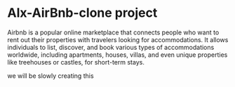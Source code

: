 # Alx-AirBnb-clone project
Airbnb is a popular online marketplace that connects people who want to rent out their properties with travelers looking for accommodations. It allows individuals to list, discover, and book various types of accommodations worldwide, including apartments, houses, villas, and even unique properties like treehouses or castles, for short-term stays.

we will be slowly creating this

